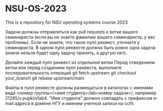 # NSU-OS-2023
This is a repository for NSU operating systems course 2023

Задачи должны отправляться как pull requests к ветке вашего семинариста (если вы не знаете фамилию вашего семинариста, у вас проблемы).
Если не знаете, что такое пулл реквест, уточните у семинариста.
В одном пулл реквесте должна быть ровно одна задача (иначе нельзя будет одну задачу принять, а другую нет).

Делайте каждый пулл реквест из отдельной ветки
Перед отведением ветки или перед созданием пулл реквеста, выполните последовательность операций
git fetch upstream
git checkout your_branch
git rebase upstream/main

Файлы в пулл реквесте должны размещаться в каталогах с именами вида <номер группы>/<имя студента>/lab<номер задачи>/, например 21285/v.pupkin/lab4.  "Имя студента" должно совпадать с префиксом e-mail адреса в домене НГУ и именем учетной записи на ccfit.

